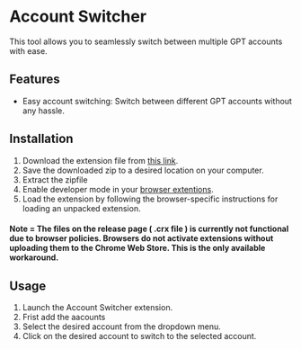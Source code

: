 #  Account Switcher

This tool allows you to seamlessly switch between multiple GPT accounts with ease.

## Features

- Easy account switching: Switch between different GPT accounts without any hassle.

## Installation

1. Download the extension file from [this link](https://github.com/SahiDemon/Account-switcher/archive/refs/heads/main.zip).
2. Save the downloaded zip to a desired location on your computer.
3. Extract the zipfile
5. Enable developer mode in your [browser extentions](chrome://extensions/). 
6. Load the extension by following the browser-specific instructions for loading an unpacked extension.

#### Note = The files on the release page ( .crx file ) is currently not functional due to browser policies. Browsers do not activate extensions without uploading them to the Chrome Web Store. This is the only available workaround.

## Usage

1. Launch the Account Switcher extension.
2. Frist add the aacounts
3. Select the desired account from the dropdown menu.
4. Click on the desired account to switch to the selected account.


